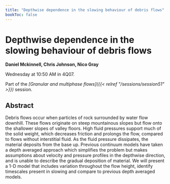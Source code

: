 ```yaml
---
title: "Depthwise dependence in the slowing behaviour of debris flows"
bookToc: false
---
```


# Depthwise dependence in the slowing behaviour of debris flows

**Daniel Mckinnell, Chris Johnson, Nico Gray**

Wednesday at 10:50 AM in 4Q07.

Part of the *[Granular and multiphase flows]({{< relref "/sessions/session51" >}})* session.

## Abstract

Debris flows occur when particles of rock surrounded by water flow
downhill. These flows originate on steep mountainous slopes but flow
onto the shallower slopes of valley floors. High fluid pressures support
much of the solid weight, which decreases friction and prolongs the
flow, compared to flows without interstitial fluid. As the fluid
pressure dissipates, the material deposits from the base up. Previous
continuum models have taken a depth averaged approach which simplifies
the problem but makes assumptions about velocity and pressure profiles
in the depthwise direction, and is unable to describe the gradual
deposition of material. We will present a 1-D model that includes
variation throughout the flow height, identify timescales present in
slowing and compare to previous depth averaged models.


